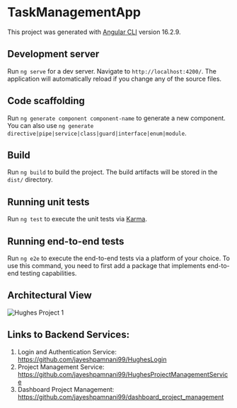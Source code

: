 # TaskManagementApp

This project was generated with [Angular CLI](https://github.com/angular/angular-cli) version 16.2.9.

## Development server

Run `ng serve` for a dev server. Navigate to `http://localhost:4200/`. The application will automatically reload if you change any of the source files.

## Code scaffolding

Run `ng generate component component-name` to generate a new component. You can also use `ng generate directive|pipe|service|class|guard|interface|enum|module`.

## Build

Run `ng build` to build the project. The build artifacts will be stored in the `dist/` directory.

## Running unit tests

Run `ng test` to execute the unit tests via [Karma](https://karma-runner.github.io).

## Running end-to-end tests

Run `ng e2e` to execute the end-to-end tests via a platform of your choice. To use this command, you need to first add a package that implements end-to-end testing capabilities.

## Architectural View

![Hughes Project 1](https://github.com/user-attachments/assets/296de5e9-9976-4023-8c82-7cd271b40a10)

## Links to Backend Services:
1. Login and Authentication Service: https://github.com/jayeshpamnani99/HughesLogin
2. Project Management Service: https://github.com/jayeshpamnani99/HughesProjectManagementService
3. Dashboard Project Management: https://github.com/jayeshpamnani99/dashboard_project_management
